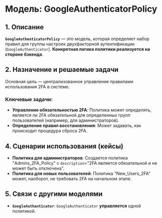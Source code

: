 # Модель: GoogleAuthenticatorPolicy

## 1. Описание

**`GoogleAuthenticatorPolicy`** — это модель, которая определяет набор правил для группы настроек двухфакторной аутентификации (`GoogleAuthenticator`). **Конкретная логика политики реализуется на стороне бэкенда**.

## 2. Назначение и решаемые задачи

Основная цель — централизованное управление правилами использования 2FA в системе.

### Ключевые задачи:
- **Управление обязательностью 2FA**: Политика может определять, является ли 2FA обязательной для определенных групп пользователей (например, для администраторов).
- **Определение правил восстановления**: Может задавать, как происходит процедура сброса 2FA.

## 4. Сценарии использования (кейсы)

- **Политика для администраторов**: Создается политика "Admins_2FA_Policy" с `description`="2FA является обязательной и не может быть отключена".
- **Политика для новых пользователей**: Политика "New_Users_2FA" может, наоборот, не требовать 2FA на начальном этапе.

## 5. Связи с другими моделями

- **`GoogleAuthenticator`**: `GoogleAuthenticator` **управляется** одной политикой.

